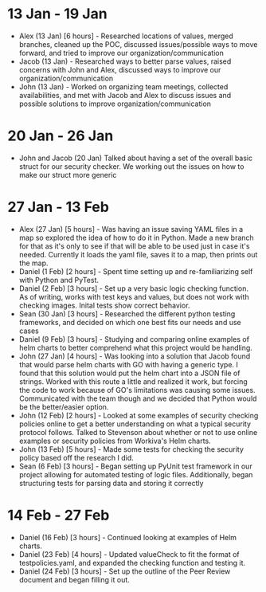 13 Jan - 19 Jan
===

- Alex (13 Jan) [6 hours] - Researched locations of values, merged branches, cleaned up the POC, discussed issues/possible ways to move forward, and tried to improve our organization/communication
- Jacob (13 Jan) - Researched ways to better parse values, raised concerns with John and Alex, discussed ways to improve our organization/communication
- John (13 Jan) - Worked on organizing team meetings, collected availabilities, and met with Jacob and Alex to discuss issues and possible solutions to improve organization/communication

20 Jan - 26 Jan
===
- John and Jacob (20 Jan) Talked about having a set of the overall basic struct for our security checker. We working out the issues on how to make our struct more generic

27 Jan - 13 Feb
====
- Alex (27 Jan) [5 hours] - Was having an issue saving YAML files in a map so explored the idea of how to do it in Python. Made a new branch for that as it's only to see if that will be able to be used just in case it's needed. Currently it loads the yaml file, saves it to a map, then prints out the map. 
- Daniel (1 Feb) [2 hours] - Spent time setting up and re-familiarizing self with Python and PyTest.
- Daniel (2 Feb) [3 hours] - Set up a very basic logic checking function.  As of writing, works with test keys and values, but does not work with checking images.  Inital tests show correct behavior.
- Sean (30 Jan) [3 hours] - Researched the different python testing frameworks, and decided on which one best fits our needs and use cases
- Daniel (9 Feb) [3 hours] - Studying and comparing online examples of helm charts to better comprehend what this project would be handling.
- John (27 Jan) [4 hours] - Was looking into a solution that Jacob found that would parse helm charts with GO with having a generic type. I found that this solution would put the helm chart into a JSON file of strings. Worked with this route a little and realized it work, but forcing the code to work because of GO's limitations was causing some issues. Communicated with the team though and we decided that Python would be the better/easier option.
- John (12 Feb) [2 hours] - Looked at some examples of security checking policies online to get a better understanding on what a typical security protocol follows. Talked to Stevenson about whether or not to use online examples or security policies from Workiva's Helm charts.
- John (13 Feb) [5 hours] - Made some tests for checking the security policy based off the research I did.
- Sean (6 Feb) [3 hours] - Began setting up PyUnit test framework in our project allowing for automated testing of logic files. Additionally, began structuring tests for parsing data and storing it correctly

14 Feb - 27 Feb
===
- Daniel (16 Feb) [3 hours] - Continued looking at examples of Helm charts.
- Daniel (23 Feb) [4 hours] - Updated valueCheck to fit the format of testpolicies.yaml, and expanded the checking function and testing it.
- Daniel (24 Feb) [3 hours] - Set up the outline of the Peer Review document and began filling it out.